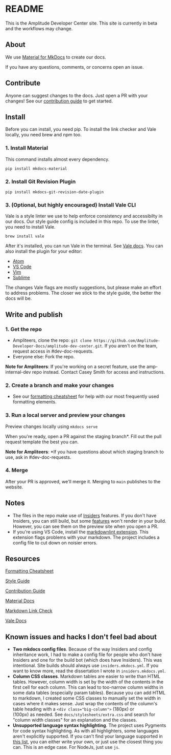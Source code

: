 <!-- markdownlint-disable-file -->

# README

This is the Amplitude Developer Center site. This site is currently in beta and the workflows may change.

## About

We use [Material for MkDocs](https://github.com/squidfunk/mkdocs-material) to create our docs. 

If you have any questions, comments, or concerns open an issue.

## Contribute

Anyone can suggest changes to the docs. Just open a PR with your changes! See our [contribution guide](CONTRIBUTING.md) to get started. 

## Install
  
  Before you can install, you need pip. To install the link checker and Vale locally, you need brew and npm too.

### 1. Install Material

This command installs almost every dependency.

`pip install mkdocs-material`

### 2. Install Git Revision Plugin

`pip install mkdocs-git-revision-date-plugin`
  
### 3. (Optional, but highly encouraged) Install Vale CLI
  
  Vale is a style linter we use to help enforce consistency and accessibilty in our docs. Our style guide config is included in this repo. To use the linter, you need to install Vale. 
  
  `brew install vale`
  
  After it's installed, you can run Vale in the terminal. See [Vale docs](https://docs.errata.ai/vale/cli). You can also install the plugin for your editor:
  - [Atom](https://github.com/errata-ai/vale-atom)
  - [VS Code](https://github.com/errata-ai/vale-vscode)
  - [Vim](https://github.com/dense-analysis/ale)
  - [Sublime](https://github.com/errata-ai/SubVale)

The changes Vale flags are mostly suggestions, but please make an effort to address problems. The closer we stick to the style guide, the better the docs will be.
  
## Write and publish

### 1. Get the repo 

- Ampliteers, clone the repo: `git clone https://github.com/Amplitude-Developer-Docs/amplitude-dev-center.git`. If you aren't on the team, request access in #dev-doc-requests.
- Everyone else: Fork the repo. 

**Note for Ampliteers**: If you're working on a secret feature, use the amp-internal-dev repo instead. Contact Casey Smith for access and instructions.
  
### 2. Create a branch and make your changes

  - See our [formatting cheatsheet](/formatting-cheatsheet.md) for help with our most frequently used formatting elements. 

### 3. Run a local server and preview your changes

Preview changes locally using `mkdocs serve`
  
When you're ready, open a PR against the staging branch*. Fill out the pull request template the best you can.
  
 **Note for Ampliteers**: *If you have questions about which staging branch to use, ask in #dev-doc-requests.

### 4. Merge

After your PR is approved, we'll merge it. Merging to `main` publishes to the website.

## Notes
- The files in the repo make use of [Insiders](https://squidfunk.github.io/mkdocs-material/insiders/) features. If you don't have Insiders, you can still build, but some [features](https://squidfunk.github.io/mkdocs-material/insiders/#available-features) won't render in your build. However, you can see them on the preview site when you open a PR. 
- If you're using VS Code, install the [markdownlint extension](https://marketplace.visualstudio.com/items?itemName=DavidAnson.vscode-markdownlint). This extension flags problems with your markdown. The project includes a config file to cut down on noisier errors. 

## Resources

[Formatting Cheatsheet](formatting-cheatsheet.md)

[Style Guide](style-guide.md)

[Contribution Guide](CONTRIBUTING.md)

[Material Docs](https://squidfunk.github.io/mkdocs-material/)
  
[Markdown Link Check](https://github.com/tcort/markdown-link-check)

[Vale Docs](https://docs.errata.ai/)

## Known issues and hacks I don't feel bad about

- **Two mkdocs config files**. Because of the way Insiders and config inheritance work, I had to make a config file for people who don't have Insiders and one for the build bot (which does have Insiders). This was intentional. Site builds should always use `insiders.mkdocs.yml`. If you want to know more, read the dissertation I wrote in `insiders.mkdocs.yml`.
- **Column CSS classes**. Markdown tables are easier to write than HTML tables. However, column width is set by the width of the contents in the first cell for each column. This can lead to too-narrow column widths in some data tables (especially param tables). Because you can add HTML to markdown, I created some CSS classes to manually set the width in cases where it makes sense. Just wrap the contents of the column's table heading with a `<div class="big-column">` (180px) or <div class="med-column"> (100px) as needed. See `docs/stylesheets/extra.css` and search for "column width classes" for an explanation and the classes. 
- **Unsupported language syntax highlighting**. The project uses Pygments for code syntax highlighting. As with all highlighters, some languages aren't explicitly supported. If you can't find your language supported in [this list](https://pygments.org/languages/), you can either write your own, or just use the closest thing you can. This is an edge case. For NodeJs, just use `js`. 
